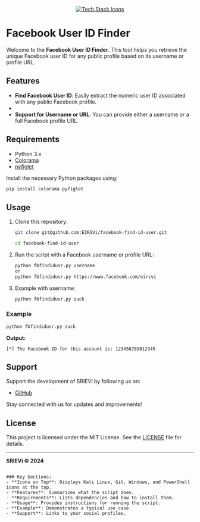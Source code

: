 
<p align="center">
    <a href="#">
        <img src="https://skillicons.dev/icons?i=git,kali,windows,powershell" alt="Tech Stack Icons" />
    </a>
</p>

#   Facebook User ID Finder


Welcome to the **Facebook User ID Finder**. This tool helps you retrieve the unique Facebook user ID for any public profile based on its username or profile URL.

## Features
- **Find Facebook User ID**: Easily extract the numeric user ID associated with any public Facebook profile.
- 
- **Support for Username or URL**: You can provide either a username or a full Facebook profile URL.
  
## Requirements
- Python 3.x
- [Colorama](https://pypi.org/project/colorama/)
- [pyfiglet](https://pypi.org/project/pyfiglet/)

Install the necessary Python packages using:
```bash
pip install colorama pyfiglet
```

## Usage

1. Clone this repository:
    ```bash
    git clone git@github.com:EIRSVi/facebook-find-id-user.git
    
    cd facebook-find-id-user
    ```

2. Run the script with a Facebook username or profile URL:
    ```bash
    python fbfindidusr.py username
    or
    python fbfindidusr.py https://www.facebook.com/eirsvi
    ```

3. Example with username:
    ```bash
    python fbfindidusr.py zuck
    ```

### Example
```bash
python fbfindidusr.py zuck
```
**Output:**
```
[*] The Facebook ID for this account is: 123456789012345
```

## Support

Support the development of SRIEVi by following us on:
- [GitHub](https://github.com/EIRSVi)

Stay connected with us for updates and improvements!

## License
This project is licensed under the MIT License. See the [LICENSE](LICENSE) file for details.

---
**SRIEVi © 2024**
```

### Key Sections:
- **Icons on Top**: Displays Kali Linux, Git, Windows, and PowerShell icons at the top.
- **Features**: Summarizes what the script does.
- **Requirements**: Lists dependencies and how to install them.
- **Usage**: Provides instructions for running the script.
- **Example**: Demonstrates a typical use case.
- **Support**: Links to your social profiles.
